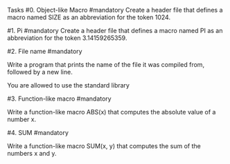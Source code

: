 Tasks
#0. Object-like Macro
#mandatory
Create a header file that defines a macro named SIZE as an abbreviation for the token 1024.

#1. Pi
#mandatory
Create a header file that defines a macro named PI as an abbreviation for the token 3.14159265359.

#2. File name
#mandatory

Write a program that prints the name of the file it was compiled from, followed by a new line.

You are allowed to use the standard library

#3. Function-like macro
#mandatory

Write a function-like macro ABS(x) that computes the absolute value of a number x.

#4. SUM
#mandatory

Write a function-like macro SUM(x, y) that computes the sum of the numbers x and y.
